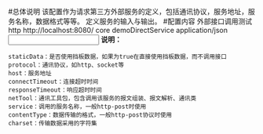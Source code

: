 #总体说明
该配置作为请求第三方外部服务的定义，包括通讯协议，服务地址，服务名称，数据格式等等。
定义服务的输入与输出。
#配置内容
    <?xml version="1.0" encoding="UTF-8"?>
    <adapter>
        <name>外部接口调用测试</name>
        <!--是否使用挡板数据，默认false-->
        <!--<staticData>false</staticData>-->
        <!--通讯协议：http、socket-->
        <protocol>http</protocol>
        <!--自定义连接地址：http协议时为url，socket协议时为ip:port；默认采用 adapter.host 属性定义全局地址-->
        <host>http://localhost:8080/</host>
        <!--自定义连接超时时间（毫秒）；默认采用 adapter.connectTimeout 属性定义全局地址-->
        <!--<connectTimeout>30000</connectTimeout>-->
        <!--自定义响应超时时间（毫秒）；默认采用 adapter.responseTimeout 属性定义全局地址-->
        <!--<responseTimeout>60000</responseTimeout>-->
        <!--通讯工具类，内部包含报文组装、通讯、报文解析-->
        <netTool>core</netTool>
        <!--服务名称-->
        <service>demoDirectService</service>
        <!--数据格式-->
        <contentType>application/json</contentType>
        <!--字符集；默认采用 adapter.charset 属性定义全局地址-->
        <!--<charset>UTF-8</charset>-->
        <!--服务输入-->
        <input/>
        <!--服务输出-->
        <output>
            <field name="NAME" type="S" regexp="" required="true" desc="文档名称"/>
        </output>
    </adapter>
**说明：**

    staticData：是否使用挡板数据，如果为true在直接使用挡板数据，而不调用接口
    protocol：通讯协议，如http、socket等
    host：服务地址
    connectTimeout：连接超时时间
    responseTimeout：响应超时时间
    netTool：通讯工具包，包含调用该服务的报文组装、报文解析、通讯类
    service：调用的服务名称，一般http-post时使用
    contentType：数据传输的格式，一般http-post协议时使用
    charset：传输数据采用的字符集
